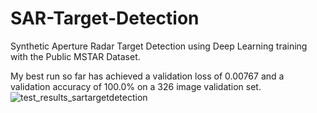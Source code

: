 # SAR-Target-Detection
Synthetic Aperture Radar Target Detection using Deep Learning training with the Public MSTAR Dataset.

My best run so far has achieved a validation loss of 0.00767 and a validation accuracy of 100.0% on a 326 image validation set.
![test_results_sartargetdetection](https://user-images.githubusercontent.com/19739107/188529809-ac84011a-6e12-4e2a-a171-dbb7afd3d546.png)



